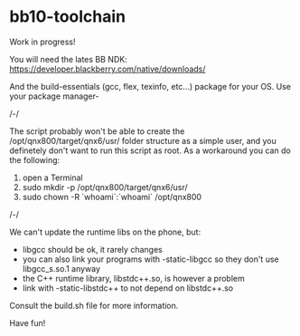 # bb10-toolchain

Work in progress!

You will need the lates BB NDK:
https://developer.blackberry.com/native/downloads/

And the build-essentials (gcc, flex, texinfo, etc...) package for your OS. Use your package manager-

/-/

The script probably won't be able to create the /opt/qnx800/target/qnx6/usr/ folder structure as a simple user, and you  definetely don't want to run this script as root.
As a workaround you can do the following:

1) open a Terminal
2) sudo mkdir -p /opt/qnx800/target/qnx6/usr/
3) sudo chown -R \`whoami\`:\`whoami\` /opt/qnx800

/-/

We can't update the runtime libs on the phone, but:
- libgcc should be ok, it rarely changes
- you can also link your programs with -static-libgcc so they don't use libgcc_s.so.1 anyway
- the C++ runtime library, libstdc++.so, is however a problem
- link with -static-libstdc++ to not depend on libstdc++.so

Consult the build.sh file for more information.

Have fun!
